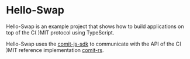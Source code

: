 # Hello-Swap

Hello-Swap is an example project that shows how to build applications on top of the C( )MIT protocol using TypeScript.

Hello-Swap uses the [comit-js-sdk](https://github.com/comit-network/comit-js-sdk) to communicate with the API of the C( )MIT reference implementation [comit-rs](https://github.com/comit-network/comit-rs).

